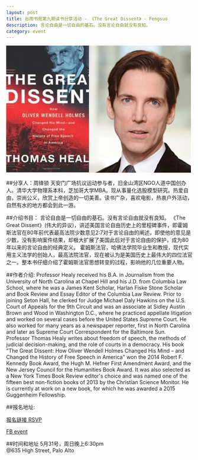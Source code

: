 ```yaml
---
layout: post
title: 谷雨书苑第九期读书分享活动 - 《The Great Dissent》 - Fengsuo
description: 言论自由是一切自由的基石。没有言论自由就没有良知。
category: event
---
```


![Image 1 of 2015-05-31](/img/greatdissent.jpg)

##分享人：周锋锁
天安门广场抗议运动参与者，旧金山湾区NGO人道中国创办人。清华大学物理系本科，芝加哥大学MBA。现从事量化选股模型研究。热爱自由，崇尚公义，欣赏上帝创造的一切美善。读书广杂，喜欢电影，热衷户外活动，自然有水的地方都会到此一游。<br>

##介绍书目：
言论自由是一切自由的基石。没有言论自由就没有良知。
《The Great Dissent》(伟大的异议)，讲述美国言论自由历史上的里程碑事件，即霍姆斯法官在80年前代表最高法院少数意见2:7对于言论自由的阐述，即使他的意见是少数，没有影响案件结果，却极大扩展了美国此后对于言论自由的保护，成为80年以来的言论自由的经典定义。
霍姆斯法官，哈佛法学院毕业生和教授，现代实用主义法学的创始人，最高法院法官，现在被认为是美国历史上最伟大的四位法官之一。整本书仔细介绍了霍姆斯法官思想转变的过程，影响他的几位重要人物。

##作者介绍:
Professor Healy received his B.A. in Journalism from the University of North Carolina at Chapel Hill and his J.D. from Columbia Law School, where he was a James Kent Scholar, Harlan Fiske Stone Scholar and Book Review and Essay Editor of the Columbia Law Review. Prior to joining Seton Hall, he clerked for Judge Michael Daly Hawkins on the U.S. Court of Appeals for the 9th Circuit and was an associate at Sidley Austin Brown and Wood in Washington D.C., where he practiced appellate litigation and worked on several cases before the United States Supreme Court. He also worked for many years as a newspaper reporter, first in North Carolina and later as Supreme Court Correspondent for the Baltimore Sun.<br>
Professor Thomas Healy writes about freedom of speech, the methods of judicial decision-making, and the role of courts in a democracy. His book "The Great Dissent: How Oliver Wendell Holmes Changed His Mind – and Changed the History of Free Speech in America" won the 2014 Robert F. Kennedy Book Award, the Hugh M. Hefner First Amendment Award, and the New Jersey Council for the Humanities Book Award. It was also selected as a New York Times Book Review editor's choice and was named one of the fifteen best non-fiction books of 2013 by the Christian Science Monitor. He is currently at work on a new book, for which he was awarded a 2015 Guggenheim Fellowship.

##报名地址:

[报名链接 RSVP](https://goo.gl/5t8Vli)

[FB event](https://www.facebook.com/events/1590241204559303/)

##时间和地址
5月31号，周日晚上6:30pm<br>
@635 High Street, Palo Alto


